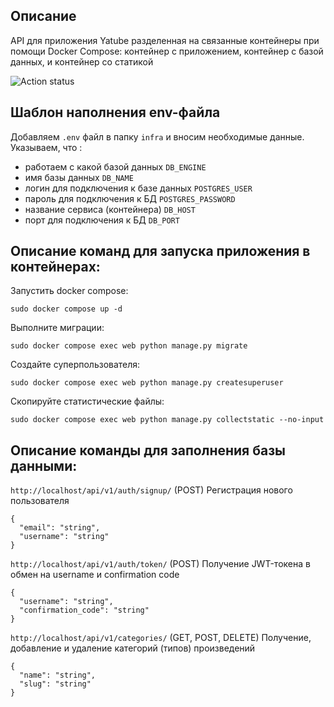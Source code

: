 
## Описание

API для приложения Yatube разделенная на связанные контейнеры при помощи Docker Compose: контейнер с приложением, контейнер с базой данных, и контейнер со статикой

![Action status](https://github.com/Oleg-2006/yamdb_final/actions/workflows/yamdb_workflow.yml/badge.svg)

## Шаблон наполнения env-файла

Добавляем `.env` файл в папку `infra` и вносим необходимые данные.
Указываем, что :
- работаем с какой базой данных 
`DB_ENGINE`
- имя базы данных
`DB_NAME`
- логин для подключения к базе данных
`POSTGRES_USER`
- пароль для подключения к БД
`POSTGRES_PASSWORD` 
- название сервиса (контейнера)
`DB_HOST`
- порт для подключения к БД
`DB_PORT`

## Описание команд для запуска приложения в контейнерах:

Запустить docker compose:

`sudo docker compose up -d`

Выполните миграции:

`sudo docker compose exec web python manage.py migrate`

Создайте суперпользователя:

`sudo docker compose exec web python manage.py createsuperuser`

Скопируйте статистические файлы:

`sudo docker compose exec web python manage.py collectstatic --no-input`

## Описание команды для заполнения базы данными:

`http://localhost/api/v1/auth/signup/`  (POST) Регистрация нового пользователя

```
{
  "email": "string",
  "username": "string"
}

```

`http://localhost/api/v1/auth/token/`  (POST) Получение JWT-токена в обмен на username и confirmation code

```
{
  "username": "string",
  "confirmation_code": "string"
}

```

`http://localhost/api/v1/categories/`  (GET, POST, DELETE) Получение, добавление и удаление категорий (типов) произведений

```
{
  "name": "string",  
  "slug": "string"
}
```
